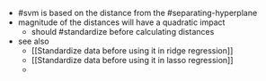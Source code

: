 
- #svm is based on the distance from the #separating-hyperplane 
- magnitude of the distances will have a quadratic impact
	- should #standardize before calculating distances
- see also
	- [[Standardize data before using it in ridge regression]]
	- [[Standardize data before using it in lasso regression]]
	- 